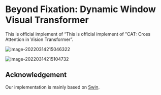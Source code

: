 # Beyond Fixation: Dynamic Window Visual Transformer

This is official implement of “This is official implement of "CAT: Cross Attention in Vision Transformer”.

![image-20220314215046322](https://gitee.com/pzhren/img/raw/master/img/202203142150462.png)

![image-20220314215104732](https://gitee.com/pzhren/img/raw/master/img/202203142151841.png)

## Acknowledgement

Our implementation is mainly based on [Swin](https://github.com/microsoft/Swin-Transformer).